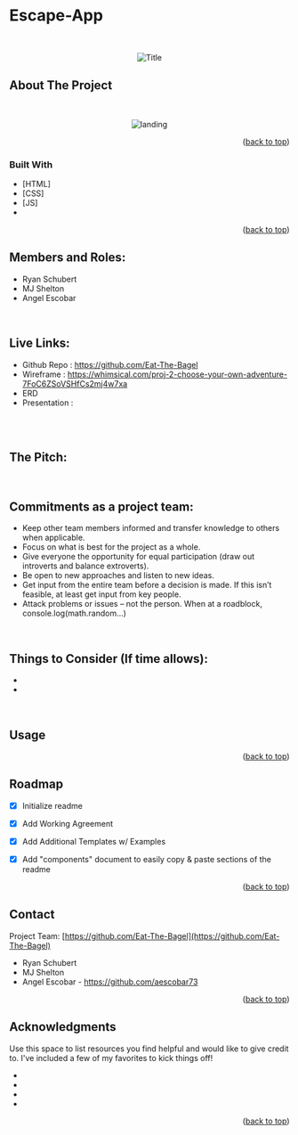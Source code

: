# Escape-App

<div id="top"></div>

<!-- PROJECT LOGO -->
<br />
<div align="center">
  
  ![Title]()

  <h3 align="center"><a href="https://that-s-what-she-said.github.io/The-Scranton-Gamer/"></a></h3>

  
</div>

<!-- ABOUT THE PROJECT -->
## About The Project
<br>

<div align="center">

![landing]()

    

</div>

<p align="right">(<a href="#top">back to top</a>)</p>



### Built With

<!-- This section should list any major frameworks/libraries used to bootstrap your project. Leave any add-ons/plugins for the acknowledgements section. Here are a few examples. -->

* [HTML]
* [CSS]
* [JS]
* 

<p align="right">(<a href="#top">back to top</a>)</p>



<!-- GETTING STARTED -->

## Members and Roles:

* Ryan Schubert
* MJ Shelton
* Angel Escobar


<br>

## Live Links: 
* Github Repo :  https://github.com/Eat-The-Bagel
* Wireframe : https://whimsical.com/proj-2-choose-your-own-adventure-7FoC6ZSoVSHfCs2mj4w7xa
* ERD
* Presentation : 
<br>
<br>

## The Pitch:

<div align="center">

      

</div>

<br>

## Commitments as a project team:

  * Keep other team members informed and transfer knowledge to others when applicable.
  * Focus on what is best for the project as a whole.
  * Give everyone the opportunity for equal participation (draw out introverts and balance extroverts).
  * Be open to new approaches and listen to new ideas.
  * Get input from the entire team before a decision is made. If this isn’t feasible, at least get input from key people.
  * Attack problems or issues – not the person. When at a roadblock, console.log(math.random…)

<br>

## Things to Consider (If time allows):

 * 
 * 

 <br>

<!-- USAGE EXAMPLES -->
## Usage



<p align="right">(<a href="#top">back to top</a>)</p>



<!-- ROADMAP -->
## Roadmap

- [x] Initialize readme
- [x] Add Working Agreement
- [x] Add Additional Templates w/ Examples
- [x] Add "components" document to easily copy & paste sections of the readme



<p align="right">(<a href="#top">back to top</a>)</p>



## Contact

Project Team: [https://github.com/Eat-The-Bagel](https://github.com/Eat-The-Bagel)

* Ryan Schubert
* MJ Shelton
* Angel Escobar  - https://github.com/aescobar73 



<p align="right">(<a href="#top">back to top</a>)</p>



<!-- ACKNOWLEDGMENTS -->
## Acknowledgments

Use this space to list resources you find helpful and would like to give credit to. I've included a few of my favorites to kick things off!

* 
* 
* 
* 

<p align="right">(<a href="#top">back to top</a>)</p>

